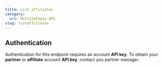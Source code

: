 ```yaml
---
title: List affiliates
category:
  uri: MultiSafepay API
slug: listaffiliates
---
```


## Authentication

Authentication for this endpoint requires an account **API key**. To obtain your **partner** or **affiliate** account **API key**, contact you partner manager.
